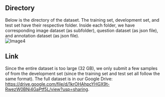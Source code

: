 ## Directory
Below is the directory of the dataset. The training set, development set, and test set have their respective folder. Inside each folder, we have corresponding image dataset (as subfolder), question dataset (as json file), and annotation dataset (as json file).         
![Image4](https://drive.google.com/uc?id=1udpwEegtCAeNMRxDJp8c8z5C40ENS3oF)


## Link
Since the entire dataset is too large (32 GB), we only submit a few samples of from the development set (since the training set and test set all follow the same format). The full dataset is in our Google Drive: https://drive.google.com/file/d/1krOHAhpcYHGX9t-RwezW0BNi4GaPtf5L/view?usp=sharing.
